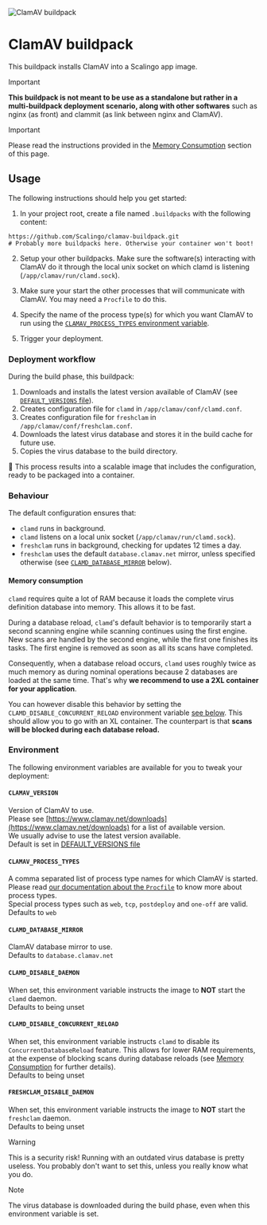 ![ClamAV buildpack](scalingo_clamav.svg)

# ClamAV buildpack

This buildpack installs ClamAV into a Scalingo app image.

> [!IMPORTANT]
> **This buildpack is not meant to be use as a standalone but rather in a
multi-buildpack deployment scenario, along with other softwares** such as nginx
(as front) and clammit (as link between nginx and ClamAV).

> [!IMPORTANT]
> Please read the instructions provided in the [Memory Consumption](#memory-consumption)
  section of this page.


## Usage

The following instructions should help you get started:

1. In your project root, create a file named `.buildpacks` with the following
content:

```
https://github.com/Scalingo/clamav-buildpack.git
# Probably more buildpacks here. Otherwise your container won't boot!
```

2. Setup your other buildpacks. Make sure the software(s) interacting with
ClamAV do it through the local unix socket on which clamd is listening
(`/app/clamav/run/clamd.sock`).

3. Make sure your start the other processes that will communicate with ClamAV.
   You may need a `Procfile` to do this.

4. Specify the name of the process type(s) for which you want ClamAV to run
   using the [`CLAMAV_PROCESS_TYPES` environment variable](#CLAMAV_PROCESS_TYPES).

5. Trigger your deployment.

### Deployment workflow

During the build phase, this buildpack:

1. Downloads and installs the latest version available of ClamAV (see
   [`DEFAULT_VERSIONS` file](DEFAULT_VERSIONS)).
2. Creates configuration file for `clamd` in
   `/app/clamav/conf/clamd.conf`.
3. Creates configuration file for `freshclam` in
   `/app/clamav/conf/freshclam.conf`.
4. Downloads the latest virus database and stores it in the build cache for
   future use.
5. Copies the virus database to the build directory.

:tada: This process results into a scalable image that includes the
configuration, ready to be packaged into a container.

### Behaviour

The default configuration ensures that:

- `clamd` runs in background.
- `clamd` listens on a local unix socket (`/app/clamav/run/clamd.sock`).
- `freshclam` runs in background, checking for updates 12 times a day.
- `freshclam` uses the default `database.clamav.net` mirror, unless
  specified otherwise (see [`CLAMD_DATABASE_MIRROR`](#CLAMD_DATABASE_MIRROR)
  below).

#### Memory consumption

`clamd` requires quite a lot of RAM because it loads the complete virus
definition database into memory. This allows it to be fast.

During a database reload, `clamd`'s default behavior is to temporarily start a
second scanning engine while scanning continues using the first engine. New
scans are handled by the second engine, while the first one finishes its tasks.
The first engine is removed as soon as all its scans have completed.

Consequently, when a database reload occurs, `clamd` uses roughly twice as much
memory as during nominal operations because 2 databases are loaded at the same
time. That's why **we recommend to use a 2XL container for your application**.

You can however disable this behavior by setting the
`CLAMD_DISABLE_CONCURRENT_RELOAD` environment variable
[see below](#CLAMD_DISABLE_CONCURRENT_RELOAD). This should allow you to go with
an XL container. The counterpart is that **scans will be blocked during each
database reload.**

### Environment

The following environment variables are available for you to tweak your
deployment:

#### `CLAMAV_VERSION`

Version of ClamAV to use.\
Please see [https://www.clamav.net/downloads](https://www.clamav.net/downloads)
for a list of available version.\
We usually advise to use the latest version available.\
Default is set in [DEFAULT_VERSIONS file](DEFAULT_VERSIONS)

#### `CLAMAV_PROCESS_TYPES`

A comma separated list of process type names for which ClamAV is started.\
Please read [our documentation about the `Procfile`](https://doc.scalingo.com/platform/app/procfile)
to know more about process types.\
Special process types such as `web`, `tcp`, `postdeploy` and `one-off` are
valid.\
Defaults to `web`

#### `CLAMD_DATABASE_MIRROR`

ClamAV database mirror to use.\
Defaults to `database.clamav.net`

#### `CLAMD_DISABLE_DAEMON`

When set, this environment variable instructs the image to **NOT** start the
`clamd` daemon.\
Defaults to being unset

#### `CLAMD_DISABLE_CONCURRENT_RELOAD`

When set, this environment variable instructs `clamd` to disable its
`ConcurrentDatabaseReload` feature. This allows for lower RAM requirements, at
the expense of blocking scans during database reloads (see
[Memory Consumption](#memory-consumption) for further details).\
Defaults to being unset

#### `FRESHCLAM_DISABLE_DAEMON`

When set, this environment variable instructs the image to **NOT** start the
`freshclam` daemon.\
Defaults to being unset

> [!WARNING]
> This is a security risk! Running with an outdated virus database is
pretty useless. You probably don't want to set this, unless you really know
what you do.

> [!NOTE]
> The virus database is downloaded during the build phase, even
when this environment variable is set.
